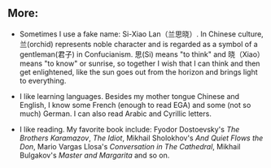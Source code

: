 ## More:

- Sometimes I use a fake name: Si-Xiao Lan（兰思晓）. In Chinese culture, 兰(orchid) represents noble character and is regarded as a symbol of a gentleman(君子) in Confucianism. 
思(Si) means "to think" and 晓（Xiao）means "to know" or sunrise, so together I wish that I can think and then get enlightened, 
like the sun goes out from the horizon and brings light to everything.

- I like learning languages. Besides my mother tongue Chinese and English, I know some French (enough to read EGA) and some (not so much) German. I can also read Arabic and Cyrillic letters.

  
- I like reading. My favorite book include: Fyodor Dostoevsky's _The Brothers Karamazov_, _The Idiot_,
Mikhail Sholokhov's _And Quiet Flows the Don_, Mario Vargas Llosa's _Conversation in The Cathedral_, Mikhail Bulgakov's _Master and Margarita_ and so on.



